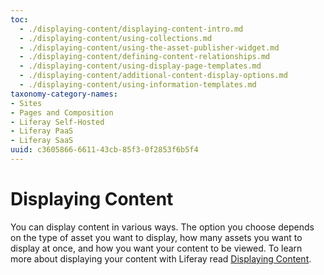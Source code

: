 ```yaml
---
toc:
  - ./displaying-content/displaying-content-intro.md
  - ./displaying-content/using-collections.md
  - ./displaying-content/using-the-asset-publisher-widget.md
  - ./displaying-content/defining-content-relationships.md
  - ./displaying-content/using-display-page-templates.md
  - ./displaying-content/additional-content-display-options.md
  - ./displaying-content/using-information-templates.md
taxonomy-category-names:
- Sites
- Pages and Composition
- Liferay Self-Hosted
- Liferay PaaS
- Liferay SaaS
uuid: c3605866-6611-43cb-85f3-0f2853f6b5f4
---
```


# Displaying Content

You can display content in various ways. The option you choose depends on the type of asset you want to display, how many assets you want to display at once, and how you want your content to be viewed. To learn more about displaying your content with Liferay read [Displaying Content](./displaying-content/displaying-content-intro.md).
